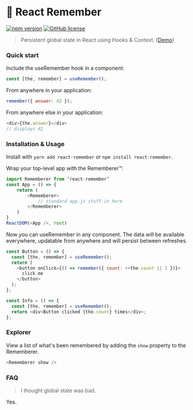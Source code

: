 # 🤔 React Remember

[![npm version](https://badge.fury.io/js/react-remember.svg)](https://badge.fury.io/js/react-remember) [![GitHub license](https://img.shields.io/github/license/Naereen/StrapDown.js.svg)](https://github.com/Naereen/StrapDown.js/blob/master/LICENSE)

> Persistent global state in React using Hooks & Context. ([Demo](https://codesandbox.io/s/nnvzpkjxj))

### Quick start

Include the useRemember hook in a component:

```js
const [the, remember] = useRemember();
```

From anywhere in your application:

```js
remember({ answer: 42 });
```

From anywhere else in your application:

```js
<div>{the.answer}</div>
// displays 42
```

### Installation & Usage

Install with `yarn add react-remember` or `npm install react-remember`.

Wrap your top-level app with the Rememberer™:

```js
import Rememberer from ‘react-remember’
const App = () => {
    return (
        <Rememberer>
            // standard app.js stuff in here
        </Rememberer>
    )
}
ReactDOM(<App />, root)
```

Now you can useRemember in any component. The data will be available everywhere, updatable from anywhere and will persist between refreshes.

```js
const Button = () => {
  const [the, remember] = useRemember();
  return (
    <button onClick={() => remember({ count: ++the.count || 1 })}>
      click me
    </button>
  );
};

const Info = () => {
  const [the, remember] = useRemember();
  return <div>Button clicked {the.count} times</div>;
};
```

### Explorer

View a list of what's been remembered by adding the `show` property to the Rememberer.

```js
<Rememberer show />
```

### FAQ

> I thought global state was bad.

Yes.
